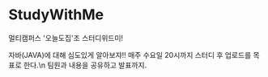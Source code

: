 # StudyWithMe
멀티캠퍼스 '오늘도집'조 스터디위드미!

자바(JAVA)에 대해 심도있게 알아보쟈!!
매주 수요일 20시까지 스터디 후 업로드를 목표로 한다.\n
팀원과 내용을 공유하고 발표까지.
